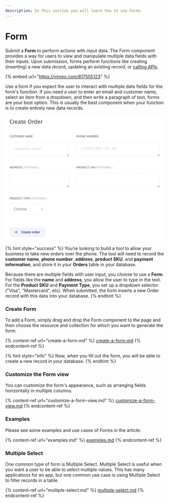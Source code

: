 ```yaml
---
description: In this section you will learn how to use Forms
---
```


# Form

Submit a **Form** to perform actions with input data. The Form component provides a way for users to view and manipulate multiple data fields with their inputs. Upon submission, forms perform functions like creating (inserting) a new data record, updating an existing record, or [calling APIs](../../../data/make-an-http-request.md).

{% embed url="https://vimeo.com/817555123" %}

Use a form if you expect the user to interact with multiple data fields for the form's function. If you need a user to enter an email and customer name, select an item from a dropdown, and then write a paragraph of text, forms are your best option. This is usually the best component when your function is to create entirely new data records.

![](<../../../../.gitbook/assets/image (876).png>)

{% hint style="success" %}
You’re looking to build a tool to allow your business to take new orders over the phone. The tool will need to record the **customer name**, **phone number**, **address**, **product SKU**, and **payment information**, and store it in your **Orders** table in your database.

Because there are multiple fields with user input, you choose to use a **Form**. For fields like the **name** and **address**, you allow the user to type in the text. For the **Product SKU** and **Payment** **Type**, you set up a dropdown selector ("Visa", "Mastercard", etc). When submitted, the form inserts a new Order record with this data into your database.
{% endhint %}

### Create Form

To add a Form, simply drag and drop the Form component to the page and then choose the resource and collection for which you want to generate the form.

{% content-ref url="create-a-form.md" %}
[create-a-form.md](create-a-form.md)
{% endcontent-ref %}

{% hint style="info" %}
Now, when you fill out the form, you will be able to create a new record in your database.
{% endhint %}

### Customize the Form view

You can customize the form's appearance, such as arranging fields horizontally in multiple columns.&#x20;

{% content-ref url="customize-a-form-view.md" %}
[customize-a-form-view.md](customize-a-form-view.md)
{% endcontent-ref %}

### Examples

Please see some examples and use cases of Forms in the article:

{% content-ref url="examples.md" %}
[examples.md](examples.md)
{% endcontent-ref %}

### Multiple Select

One common type of form is Multiple Select. Multiple Select is useful when you want a user to be able to select multiple values. This has many applications for an app, but one common use case is using Multiple Select to filter records in a table.

{% content-ref url="multiple-select.md" %}
[multiple-select.md](multiple-select.md)
{% endcontent-ref %}
